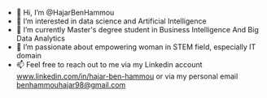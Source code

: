 - 👋 Hi, I’m @HajarBenHammou
- 👀 I’m interested in data science and Artificial Intelligence
- 🌱 I’m currently Master's degree student in Business Intelligence And Big Data Analytics
- 💞️ I’m passionate about empowering woman in STEM field, especially IT domain
- 📫 Feel free to reach out to me via my Linkedin account www.linkedin.com/in/hajar-ben-hammou or via my personal email benhammouhajar98@gmail.com

<!---
HajarBenHammou/HajarBenHammou is a ✨ special ✨ repository because its `README.md` (this file) appears on your GitHub profile.
You can click the Preview link to take a look at your changes.
--->
